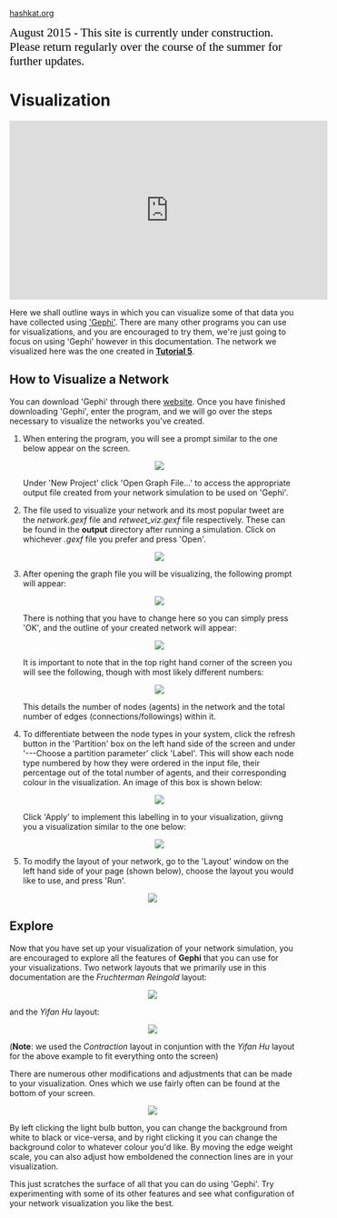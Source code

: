[hashkat.org](http://hashkat.org)

<span style="color:black; font-family:Georgia; font-size:1.5em;">August 2015 - This site is currently under construction. Please return regularly over the course of the summer for further updates. </span>

# Visualization

<iframe width="560" height="315" src="https://www.youtube.com/embed/GZYsnLApk24" frameborder="0" allowfullscreen></iframe>

Here we shall outline ways in which you can visualize some of that data you have collected using ['Gephi'](http://gephi.github.io/). There are many other programs you can use for visualizations, and you are encouraged to try them, we're just going to focus on using 'Gephi' however in this documentation. The network we visualized here was the one created in [**Tutorial 5**](http://docs.hashkat.org/en/latest/tutorial05/).

## How to Visualize a Network

You can download 'Gephi' through there [website](http://gephi.github.io/). Once you have finished downloading 'Gephi', enter the program, and we will go over the steps necessary to visualize the networks you've created.

1. When entering the program, you will see a prompt similar to the one below appear on the screen. 

    <p align='center'>
    <img src='../img/visualization/gephi_welcome.png'>
    </p>

	Under 'New Project' click 'Open Graph File...' to access the appropriate output file created from your network simulation to be used on 'Gephi'.

2. The file used to visualize your network and its most popular tweet are the *network.gexf* file and *retweet_viz.gexf* file respectively. These can be found in the **output** directory after running a simulation. Click on whichever *.gexf* file you prefer and press 'Open'.

    <p align='center'>
    <img src='../img/visualization/gephi_network_file.png'>
    </p>
    
3. After opening the graph file you will be visualizing, the following prompt will appear:
    
    <p align='center'>
    <img src='../img/visualization/gephi_import_report.png'>
    </p> 
    
    There is nothing that you have to change here so you can simply press 'OK', and the outline of your created network will appear:

    <p align='center'>
    <img src='../img/visualization/gephi_origin.png'>
    </p>
    
    It is important to note that in the top right hand corner of the screen you will see the following, though with most likely different numbers: 
    
    <p align='center'>
    <img src='../img/visualization/gephi_network_info.png'>
    </p>
    
    This details the number of nodes (agents) in the network and the total number of edges (connections/followings) within it.

4. To differentiate between the node types in your system, click the refresh button in the 'Partition' box on the left hand side of the screen and under '---Choose a partition parameter' click 'Label'. This will show each node type numbered by how they were ordered in the input file, their percentage out of the total number of agents, and their corresponding colour in the visualization. An image of this box is shown below:

    <p align='center'>
    <img src='../img/visualization/gephi_label_nodes.png'>
    </p>
    
    Click 'Apply' to implement this labelling in to your visualization, giivng you a visualization similar to the one below:

    <p align='center'>
    <img src='../img/visualization/gephi_basic_network.png'>
    </p>
    
5. To modify the layout of your network, go to the 'Layout' window on the left hand side of your page (shown below), choose the layout you would like to use, and press 'Run'.

<p align='center'>
<img src='../img/visualization/gephi_choose_layout.png'>
</p>

## Explore

Now that you have set up your visualization of your network simulation, you are encouraged to explore all the features of **Gephi** that you can use for your visualizations. Two network layouts that we primarily use in this documentation are the *Fruchterman Reingold* layout:

<p align='center'>
<img src='../img/visualization/gephi_fruchterman_reingold.png'>
</p>

and the *Yifan Hu* layout:

<p align='center'>
<img src='../img/visualization/gephi_yifan_hu.png'>
</p>

(**Note**: we used the *Contraction* layout in conjuntion with the *Yifan Hu* layout for the above example to fit everything onto the screen)

There are numerous other modifications and adjustments that can be made to your visualization. Ones which we use fairly often can be found at the bottom of your screen.

<p align='center'>
<img src='../img/visualization/gephi_modifications.png'>
</p>

By left clicking the light bulb button, you can change the background from white to black or vice-versa, and by right clicking it you can change the background color to whatever colour you'd like. By moving the edge weight scale, you can also adjust how emboldened the connection lines are in your visualization.

This just scratches the surface of all that you can do using 'Gephi'. Try experimenting with some of its other features and see what configuration of your network visualization you like the best.